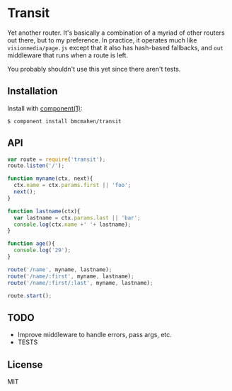 
# Transit

  Yet another router. It's basically a combination of a myriad of other routers out there, but to my preference. In practice, it operates much like `visionmedia/page.js` except that it also has hash-based fallbacks, and `out` middleware that runs when a route is left. 

  You probably shouldn't use this yet since there aren't tests.


## Installation

  Install with [component(1)](http://component.io):

    $ component install bmcmahen/transit

## API

```javascript
var route = require('transit');
route.listen('/');

function myname(ctx, next){
  ctx.name = ctx.params.first || 'foo';
  next();
}

function lastname(ctx){
  var lastname = ctx.params.last || 'bar';
  console.log(ctx.name +' '+ lastname);
}

function age(){
  console.log('29');
}

route('/name', myname, lastname);
route('/name/:first', myname, lastname);
route('/name/:first/:last', myname, lastname);

route.start();
```

## TODO

- Improve middleware to handle errors, pass args, etc.
- TESTS

## License

  MIT
